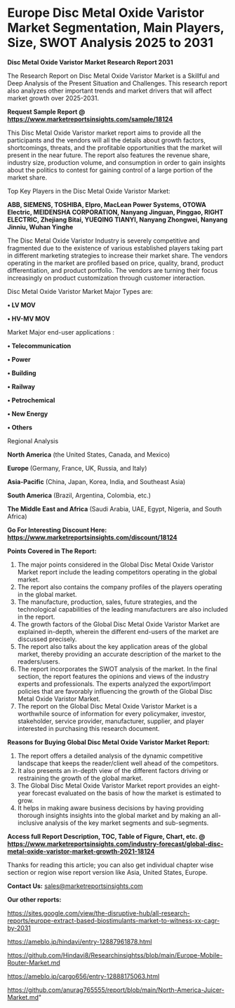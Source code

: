 # Europe Disc Metal Oxide Varistor Market Segmentation, Main Players, Size, SWOT Analysis 2025 to 2031

<strong>Disc Metal Oxide Varistor Market Research Report 2031</strong>

The Research Report on Disc Metal Oxide Varistor Market is a Skillful and Deep Analysis of the Present Situation and Challenges. This research report also analyzes other important trends and market drivers that will affect market growth over 2025-2031.

<strong>Request Sample Report @ <a href=https://www.marketreportsinsights.com/sample/18124>https://www.marketreportsinsights.com/sample/18124</a></strong>

This Disc Metal Oxide Varistor market report aims to provide all the participants and the vendors will all the details about growth factors, shortcomings, threats, and the profitable opportunities that the market will present in the near future. The report also features the revenue share, industry size, production volume, and consumption in order to gain insights about the politics to contest for gaining control of a large portion of the market share.

Top Key Players in the Disc Metal Oxide Varistor Market:

<strong>ABB, SIEMENS, TOSHIBA, Elpro, MacLean Power Systems, OTOWA Electric, MEIDENSHA CORPORATION, Nanyang Jinguan, Pinggao, RIGHT ELECTRIC, Zhejiang Bitai, YUEQING TIANYI, Nanyang Zhongwei, Nanyang Jinniu, Wuhan Yinghe</strong>

The Disc Metal Oxide Varistor Industry is severely competitive and fragmented due to the existence of various established players taking part in different marketing strategies to increase their market share. The vendors operating in the market are profiled based on price, quality, brand, product differentiation, and product portfolio. The vendors are turning their focus increasingly on product customization through customer interaction.

Disc Metal Oxide Varistor Market Major Types are:

<strong>• LV MOV

• HV-MV MOV</strong>

Market Major end-user applications :

<strong>• Telecommunication

• Power

• Building

• Railway

• Petrochemical

• New Energy

• Others</strong>

Regional Analysis

</u><strong><b>North America</b></strong> (the United States, Canada, and Mexico)

<strong><b>Europe </b></strong>(Germany, France, UK, Russia, and Italy)

<strong><b>Asia-Pacific</b></strong> (China, Japan, Korea, India, and Southeast Asia)

<strong><b>South America</b></strong> (Brazil, Argentina, Colombia, etc.)

<strong><b>The Middle East and Africa</b></strong> (Saudi Arabia, UAE, Egypt, Nigeria, and South Africa)

<strong>Go For Interesting Discount Here: <a href=https://www.marketreportsinsights.com/discount/18124>https://www.marketreportsinsights.com/discount/18124</a></strong>

<strong>Points Covered in The Report:</strong>
<ol>
  <li>The major points considered in the Global Disc Metal Oxide Varistor Market report include the leading competitors operating in the global market.</li>
  <li>The report also contains the company profiles of the players operating in the global market.</li>
  <li>The manufacture, production, sales, future strategies, and the technological capabilities of the leading manufacturers are also included in the report.</li>
  <li>The growth factors of the Global Disc Metal Oxide Varistor Market are explained in-depth, wherein the different end-users of the market are discussed precisely.</li>
  <li>The report also talks about the key application areas of the global market, thereby providing an accurate description of the market to the readers/users.</li>
  <li>The report incorporates the SWOT analysis of the market. In the final section, the report features the opinions and views of the industry experts and professionals. The experts analyzed the export/import policies that are favorably influencing the growth of the Global Disc Metal Oxide Varistor Market.</li>
  <li>The report on the Global Disc Metal Oxide Varistor Market is a worthwhile source of information for every policymaker, investor, stakeholder, service provider, manufacturer, supplier, and player interested in purchasing this research document.</li>
</ol>
<strong>Reasons for Buying Global Disc Metal Oxide Varistor Market Report:</strong>

<ol>
  <li>The report offers a detailed analysis of the dynamic competitive landscape that keeps the reader/client well ahead of the competitors.</li>
  <li>It also presents an in-depth view of the different factors driving or restraining the growth of the global market.</li>
  <li>The Global Disc Metal Oxide Varistor Market report provides an eight-year forecast evaluated on the basis of how the market is estimated to grow.</li>
  <li>It helps in making aware business decisions by having providing thorough insights insights into the global market and by making an all-inclusive analysis of the key market segments and sub-segments.</li>
</ol>
<strong>Access full Report Description, TOC, Table of Figure, Chart, etc. @ <a href=https://www.marketreportsinsights.com/industry-forecast/global-disc-metal-oxide-varistor-market-growth-2021-18124>https://www.marketreportsinsights.com/industry-forecast/global-disc-metal-oxide-varistor-market-growth-2021-18124</a></strong>


Thanks for reading this article; you can also get individual chapter wise section or region wise report version like Asia, United States, Europe.

<strong>Contact Us:</strong>
sales@marketreportsinsights.com

<strong>Our other reports:</strong>

<a href=https://sites.google.com/view/the-disruptive-hub/all-research-reports/europe-extract-based-biostimulants-market-to-witness-xx-cagr-by-2031>https://sites.google.com/view/the-disruptive-hub/all-research-reports/europe-extract-based-biostimulants-market-to-witness-xx-cagr-by-2031</a>

<a href=https://ameblo.jp/hindavi/entry-12887961878.html>https://ameblo.jp/hindavi/entry-12887961878.html</a>

<a href=https://github.com/Hindavi8/Researchinsightss/blob/main/Europe-Mobile-Router-Market.md>https://github.com/Hindavi8/Researchinsightss/blob/main/Europe-Mobile-Router-Market.md</a>

<a href=https://ameblo.jp/cargo656/entry-12888175063.html>https://ameblo.jp/cargo656/entry-12888175063.html</a>

<a href=https://github.com/anurag765555/report/blob/main/North-America-Juicer-Market.md>https://github.com/anurag765555/report/blob/main/North-America-Juicer-Market.md</a>"
